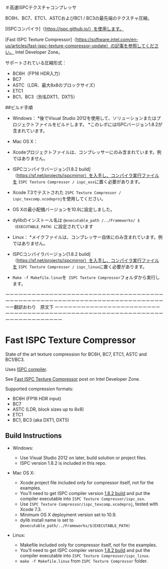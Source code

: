 
＃高速ISPCテクスチャコンプレッサ

BC6H、BC7、ETC1、ASTCおよびBC1 / BC3の最先端のテクスチャ圧縮。

[ISPCコンパイラ]（https://ispc.github.io/）を使用します。

[Fast ISPC Texture Compressor]（https://software.intel.com/en-us/articles/fast-ispc-texture-compressor-update）の記事を参照してください。
Intel Developer Zone。

サポートされている圧縮形式：

* BC6H（FP16 HDR入力）
* BC7
* ASTC（LDR、最大8x8のブロックサイズ）
* ETC1
* BC1、BC3（別名DXT1、DXT5）


##ビルド手順

* Windows：
*後でVisual Studio 2012を使用して、ソリューションまたはプロジェクトファイルをビルドします。
*このレポにはISPCバージョン1.8.2が含まれています。

* Mac OS X：
* Xcodeプロジェクトファイルは、コンプレッサーにのみ含まれています。例ではありません。
* ISPCコンパイラバージョン[1.8.2 build]（https://sf.net/projects/ispcmirror）を入手し、コンパイラ実行ファイルを `ISPC Texture Compressor / ispc_osx`に置く必要があります。
* Xcode 7.3でテストされた `ISPC Texture Compressor / ispc_texcomp.xcodeproj`を使用してください。
* OS Xの最小配備バージョンを10.9に設定しました。
* dylibのインストール名は `@executable_path /../Frameworks/ $（EXECUTABLE_PATH）`に設定されています

* Linux：
*メイクファイルは、コンプレッサー自体にのみ含まれています。例ではありません。
* ISPCコンパイラバージョン[1.8.2 build]（https://sf.net/projects/ispcmirror）を入手し、コンパイラ実行ファイルを `ISPC Texture Compressor / ispc_linux`に置く必要があります。
* `Make -f Makefile.linux`を` ISPC Texture Compressor`フォルダから実行します。




ーーーーーーーーーーーーーーーーーーーーーーーーーーーーーーーーーーーーーーーーーーーーーーーーーーーーーーーーーーーーーーーーーーーーーーーーーー翻訳おわり　原文下
ーーーーーーーーーーーーーーーーーーーーーーーーーーーーーーーーーーーーーーーーーーーーーーーーーーーーーーーーーーーーーーーーーーーーーーーーー



# Fast ISPC Texture Compressor

State of the art texture compression for BC6H, BC7, ETC1, ASTC and BC1/BC3.

Uses [ISPC compiler](https://ispc.github.io/).

See [Fast ISPC Texture Compressor](https://software.intel.com/en-us/articles/fast-ispc-texture-compressor-update) post on
Intel Developer Zone.

Supported compression formats:

* BC6H (FP16 HDR input)
* BC7
* ASTC (LDR, block sizes up to 8x8)
* ETC1
* BC1, BC3 (aka DXT1, DXT5)


## Build Instructions

* Windows:
	* Use Visual Studio 2012 on later, build solution or project files.
	* ISPC version 1.8.2 is included in this repo.

* Mac OS X:
	* Xcode project file included only for compressor itself, not for the examples.
	* You'll need to get ISPC compiler version [1.8.2 build](https://sf.net/projects/ispcmirror) and put the compiler executable into `ISPC Texture Compressor/ispc_osx`.
	* Use `ISPC Texture Compressor/ispc_texcomp.xcodeproj`, tested with Xcode 7.3.
	* Minimum OS X deployment version set to 10.9.
	* dylib install name is set to `@executable_path/../Frameworks/$(EXECUTABLE_PATH)`

* Linux:
	* Makefile included only for compressor itself, not for the examples.
	* You'll need to get ISPC compiler version [1.8.2 build](https://sf.net/projects/ispcmirror) and put the compiler executable into `ISPC Texture Compressor/ispc_linux`.
	* `make -f Makefile.linux` from `ISPC Texture Compressor` folder.
